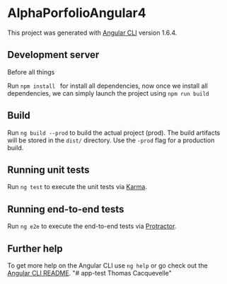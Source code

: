 # AlphaPorfolioAngular4

This project was generated with [Angular CLI](https://github.com/angular/angular-cli) version 1.6.4.

## Development server
Before all things

Run `npm install ` for install all dependencies, now once we install all dependencies, we can simply launch the project using `npm run build`

## Build
Run `ng build --prod` to build the actual project (prod). The build artifacts will be stored in the `dist/` directory. Use the `-prod` flag for a production build.

## Running unit tests

Run `ng test` to execute the unit tests via [Karma](https://karma-runner.github.io).

## Running end-to-end tests

Run `ng e2e` to execute the end-to-end tests via [Protractor](http://www.protractortest.org/).

## Further help

To get more help on the Angular CLI use `ng help` or go check out the [Angular CLI README](https://github.com/angular/angular-cli/blob/master/README.md).
"# app-test Thomas Cacquevelle" 
